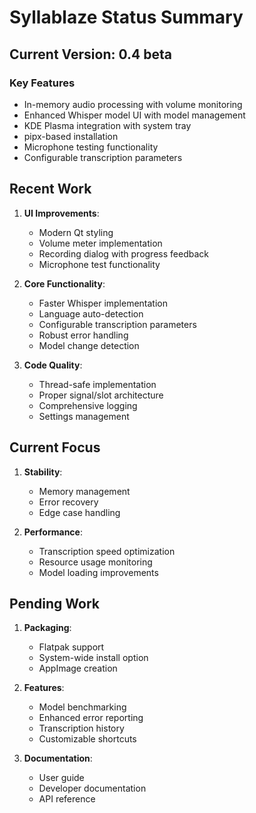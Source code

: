 # Syllablaze Status Summary

## Current Version: 0.4 beta
### Key Features
- In-memory audio processing with volume monitoring
- Enhanced Whisper model UI with model management
- KDE Plasma integration with system tray
- pipx-based installation
- Microphone testing functionality
- Configurable transcription parameters

## Recent Work
1. **UI Improvements**:
   - Modern Qt styling
   - Volume meter implementation
   - Recording dialog with progress feedback
   - Microphone test functionality

2. **Core Functionality**:
   - Faster Whisper implementation
   - Language auto-detection
   - Configurable transcription parameters
   - Robust error handling
   - Model change detection

3. **Code Quality**:
   - Thread-safe implementation
   - Proper signal/slot architecture
   - Comprehensive logging
   - Settings management

## Current Focus
1. **Stability**:
   - Memory management
   - Error recovery
   - Edge case handling

2. **Performance**:
   - Transcription speed optimization
   - Resource usage monitoring
   - Model loading improvements

## Pending Work
1. **Packaging**:
   - Flatpak support
   - System-wide install option
   - AppImage creation

2. **Features**:
   - Model benchmarking
   - Enhanced error reporting
   - Transcription history
   - Customizable shortcuts

3. **Documentation**:
   - User guide
   - Developer documentation
   - API reference